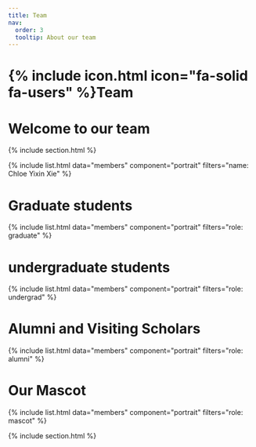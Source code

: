 ```yaml
---
title: Team
nav:
  order: 3
  tooltip: About our team
---
```


# {% include icon.html icon="fa-solid fa-users" %}Team

# Welcome to our team

{% include section.html %}

{% include list.html data="members" component="portrait" filters="name: Chloe Yixin Xie" %}

<!-- {% include list.html data="members" component="portrait" filters="role: pi" %}
{% include list.html data="members" component="portrait" filters="role: ^(?!pi$)" %} -->

<!-- {% include section.html background="images/background.jpg" dark=true %}


<!-- {% capture content %}

{% include figure.html image="images/photo.jpg" %}
{% include figure.html image="images/photo.jpg" %}
{% include figure.html image="images/photo.jpg" %}

{% endcapture %} -->

# Graduate students

{% include list.html data="members" component="portrait" filters="role: graduate" %}

# undergraduate students

{% include list.html data="members" component="portrait" filters="role: undergrad" %}

<!-- {% include grid.html style="square" content=content %} -->

# Alumni and Visiting Scholars

{% include list.html data="members" component="portrait" filters="role: alumni" %}

# Our Mascot

{% include list.html data="members" component="portrait" filters="role: mascot" %}


{% include section.html %}

<!-- {% include section.html background="images/background.jpg" dark=true %}
